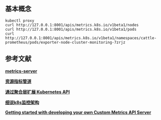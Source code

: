 




## 基本概念

```shell
kubectl proxy
curl http://127.0.0.1:8001/apis/metrics.k8s.io/v1beta1/nodes
curl http://127.0.0.1:8001/apis/metrics.k8s.io/v1beta1/pods
curl http://127.0.0.1:8001/apis/metrics.k8s.io/v1beta1/namespaces/cattle-prometheus/pods/exporter-node-cluster-monitoring-7zrjz
```





## 参考文献
**[metrics-server](https://github.com/kubernetes-sigs/metrics-server)**

**[资源指标管道](https://kubernetes.io/zh/docs/tasks/debug-application-cluster/resource-metrics-pipeline/)**

**[通过聚合层扩展 Kubernetes API](https://kubernetes.io/zh/docs/concepts/extend-kubernetes/api-extension/apiserver-aggregation/)**

**[细说k8s监控架构](https://zhuanlan.zhihu.com/p/79732351)**

**[Getting started with developing your own Custom Metrics API Server](https://github.com/kubernetes-sigs/custom-metrics-apiserver/blob/master/docs/getting-started.md)**
